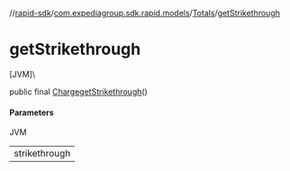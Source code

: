 //[rapid-sdk](../../../index.md)/[com.expediagroup.sdk.rapid.models](../index.md)/[Totals](index.md)/[getStrikethrough](get-strikethrough.md)

# getStrikethrough

[JVM]\

public final [Charge](../-charge/index.md)[getStrikethrough](get-strikethrough.md)()

#### Parameters

JVM

| |
|---|
| strikethrough |
